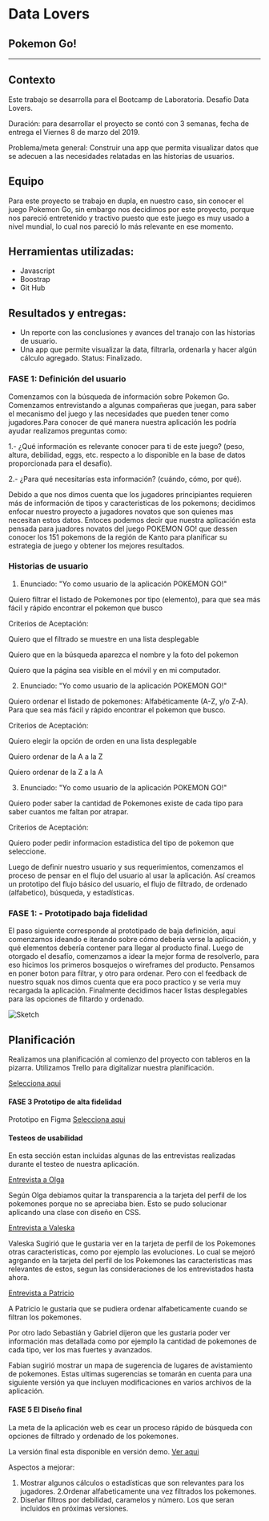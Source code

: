 # Data Lovers

## Pokemon Go!



***

## Contexto

Este trabajo se desarrolla para el Bootcamp de Laboratoria. Desafío Data Lovers.

Duración: para  desarrollar el proyecto se contó con 3 semanas, fecha de  entrega el Viernes 8 de marzo del 2019.
 
Problema/meta general: Construir una app que permita visualizar datos que se adecuen a las necesidades relatadas en las historias de usuarios.



## Equipo
 Para este proyecto se trabajo en dupla, en nuestro caso, sin conocer el juego Pokemon Go, sin embargo nos decidimos por este proyecto, porque nos pareció entretenido y tractivo  puesto que este juego es muy usado a nivel mundial, lo cual nos pareció lo más relevante en ese momento.


## Herramientas utilizadas:

* Javascript
* Boostrap
* Git Hub

## Resultados y entregas:


* Un reporte con las conclusiones y avances del tranajo con las historias de usuario.
* Una app que permite visualizar la data, filtrarla, ordenarla y hacer algún cálculo agregado.
Status: Finalizado.

### FASE 1: Definición del usuario

Comenzamos con la búsqueda de información sobre Pokemon Go. Comenzamos entrevistando a algunas compañeras que juegan, para saber el mecanismo del juego y las necesidades que pueden tener como jugadores.Para conocer de qué manera nuestra aplicación les podría ayudar realizamos preguntas como:

1.- ¿Qué información es relevante conocer para ti de este juego? (peso, altura, debilidad, eggs, etc. respecto a lo disponible en la base de datos proporcionada para el desafío).

2.- ¿Para qué necesitarías esta información? (cuándo, cómo, por qué).

Debido a que nos dimos cuenta que los jugadores principiantes requieren más de información de tipos y caracteristicas de los pokemons; decidimos enfocar nuestro proyecto a jugadores novatos que son quienes mas necesitan estos datos.
Entoces podemos decir que nuestra aplicación esta pensada para juadores novatos del juego POKEMON GO! que dessen conocer los 151 pokemons de la región de Kanto para planificar su estrategia de juego y obtener los mejores resultados.


### Historias de usuario

1. Enunciado: "Yo como usuario de la aplicación POKEMON GO!"

Quiero filtrar el listado de Pokemones por tipo (elemento), para que sea más fácil y rápido encontrar el pokemon que busco

Criterios de Aceptación:

 Quiero que el filtrado se muestre en una lista desplegable

 Quiero que en la búsqueda aparezca el nombre y la foto del pokemon

  Quiero que la página sea visible en el móvil y en mi computador.

2. Enunciado: "Yo como usuario de la aplicación POKEMON GO!"

Quiero ordenar el listado de pokemones: Alfabéticamente (A-Z, y/o Z-A). Para que sea más fácil y rápido encontrar el pokemon que busco.

Criterios de Aceptación:

 Quiero elegir la opción de orden en una lista desplegable

 Quiero ordenar de la A a la Z

 Quiero ordenar de la Z a la A

3. Enunciado: "Yo como usuario de la aplicación POKEMON GO!"

Quiero poder saber la cantidad de Pokemones existe de cada tipo para saber cuantos me faltan por atrapar.

Criterios de Aceptación:

 Quiero poder pedir informacion estadistica del tipo de pokemon que seleccione.

Luego de definir nuestro usuario y sus requerimientos, comenzamos el proceso de pensar en el flujo del usuario al usar la aplicación. Así creamos un prototipo del flujo básico del usuario, el flujo de filtrado, de ordenado (alfabetico), búsqueda, y estadísticas.



 ### FASE 1: - Prototipado baja fidelidad

 El paso siguiente corresponde al prototipado de baja definición, aquí comenzamos ideando e iterando sobre cómo debería verse la aplicación, y qué elementos debería contener para llegar al producto final.
 Luego de otorgado el desafío, comenzamos a idear la mejor forma de resolverlo, para eso hicimos los primeros bosquejos o wireframes del producto. Pensamos en poner boton para filtrar, y otro  para ordenar. Pero con el feedback de nuestro squak nos dimos cuenta que era poco practico y se veria muy recargada la aplicación. Finalmente decidimos hacer listas desplegables para las opciones de filtardo y ordenado.

![Sketch](img\Sketch.jpg)
  
## Planificación
Realizamos una planificación al comienzo del proyecto con tableros en la pizarra. Utilizamos Trello para digitalizar nuestra planificación. 

[Selecciona aqui](https://trello.com/b/rYe2a8ZX/pokemonego)
 

#### FASE 3 Prototipo de alta fidelidad
Prototipo en Figma
[Selecciona aqui](https://www.figma.com/file/JsQsSqcJ6GN42gF2871VUaio/pokemon?node-id=49%3A3)


#### Testeos de usabilidad

En esta sección estan incluidas algunas de las entrevistas realizadas durante el testeo de nuestra aplicación.

[Entrevista a Olga](https://www.useloom.com/share/3fb5d7678f004704840fbfd7019ed936)

 Según  Olga debiamos quitar la transparencia a la tarjeta del perfil de los pokemones porque no se apreciaba bien. Esto se pudo solucionar aplicando una clase con diseño en CSS.

 [Entrevista a Valeska](1d255b76928a43dc929fd8aefbe0de50)

 Valeska Sugirió que le gustaria ver en la tarjeta de perfil de los Pokemones otras caracteristicas, como por ejemplo las evoluciones. Lo cual se mejoró agrgando en la tarjeta del perfil de los Pokemones las caracteristicas mas relevantes de estos, segun las consideraciones de los entrevistados hasta ahora.

 [Entrevista a Patricio](https://www.useloom.com/share/a950054f528e4249989e6d0c6afc452a)

 A Patricio le gustaria que se pudiera ordenar alfabeticamente cuando se filtran los pokemones. 

Por otro lado Sebastián y Gabriel dijeron que les gustaria poder ver información mas detallada como por ejemplo la cantidad de pokemones de cada tipo, ver los mas fuertes y avanzados. 

Fabian sugirió mostrar un mapa de sugerencia de lugares de avistamiento de pokemones.
Estas ultimas sugerencias se tomarán en cuenta para una siguiente versión ya que incluyen modificaciones en varios archivos de la aplicación.


#### FASE 5 El Diseño final
La meta de la aplicación web es cear un proceso rápido  de búsqueda con opciones de filtrado y ordenado de los pokemones. 

La versión final esta disponible en versión demo.
[Ver aqui](https://carolinaolatev.github.io/SCL008-data-lovers/src/index.html)

Aspectos a mejorar:
1. Mostrar algunos cálculos o estadísticas que son relevantes para los jugadores. 
2.Ordenar alfabeticamente una vez filtrados los pokemones.
3. Diseñar filtros por debilidad, caramelos y número. Los que seran incluidos en próximas versiones.



